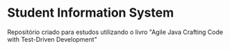 # Student Information System
Repositório criado para estudos utilizando o livro "Agile Java Crafting Code with Test-Driven Development"
